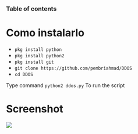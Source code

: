 ### Table of contents

# Como instalarlo
* ```pkg install python```
* ```pkg install python2```
* ```pkg install git```
* ```git clone https://github.com/pembriahmad/DDOS```
* ```cd DDOS```

Type command ```python2 ddos.py``` To run the script

# Screenshot

![](https://raw.githubusercontent.com/pembriahmad/DDOS/master/Screenshot.jpg)

